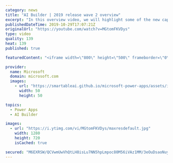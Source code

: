 ```yaml
---
category: news
title: "AI Builder | 2019 release wave 2 overview"
excerpt: "In this overview video, we will highlight some of the new capabilities included in the latest update to AI Builder within Power Apps that will help you plan and prepare for the upcoming updates with confidence.     Here are the capabilities covered:  • Building AI models  • Managing and sharing AI models"
publishedDateTime: 2019-10-29T17:07:21Z
originalUrl: "https://youtube.com/watch?v=MGtomFKVDys"
type: video
quality: 139
heat: 139
published: true

featuredContent: "<iframe width=\"800\" height=\"500\" frameborder=\"0\" src=\"https://www.youtube.com/embed/MGtomFKVDys\" allow=\"accelerometer; autoplay; encrypted-media; gyroscope; picture-in-picture\" allowfullscreen></iframe>"

provider:
  name: Microsoft
  domain: microsoft.com
  images:
    - url: "https://smartableai.github.io/microsoft-power-apps/assets/images/organizations/microsoft.com-50x50.jpg"
      width: 50
      height: 50

topics:
  - Power Apps
  - AI Builder

images:
  - url: "https://i.ytimg.com/vi/MGtomFKVDys/maxresdefault.jpg"
    width: 1280
    height: 720
    isCached: true

secured: "M6EXRSW/QCVwmUwVhQtLH8isLu7NN5hpLmpoc80M56iVAz1MM/3eOuDsaoNuyfWNnVD04GrEkHXWihPsbHYV6U8iMhlSeuXzZX5vNUJSN04EaD67A5X9DBKpN/qAU+6LOZmFClaT9GmNbA+zKdzJnwNtsXf2V3qFA3V1g9JeZYBYz6Lr4mjnFMFf74BjIjlCb3IfEApynfsC6Mqp2u2LGP+7vgtOoJlOZrw3jmkc3mKntT0YO7i4UBpLCDliy/kLVsU6LcQCmf2Hh1OQoW1eX7kNNLkA5tZrLaZzyHhfMYILxIst7ZPd9V1juIJCIf/nNOXxKrW21I2Sb8VpKKQYDj+IGrGrzL4H4WPYjC7COJUktK9/pzoYYzt4oAOr7Z045GOzIU00krhV7tShxMaNmmqU1J7s8ms6iXAJXGSwUZlJYB1LsNFpIfEVmJAV13qY;l1KqRD+6AcXDOXBAiXyTCQ=="
---
```


